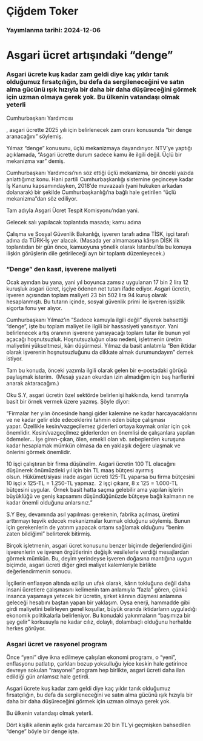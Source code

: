 # Çiğdem Toker

### Yayımlanma tarihi: 2024-12-06

# Asgari ücret artışındaki “denge”


### Asgari ücrete kuş kadar zam geldi diye kaç yıldır tanık olduğumuz fırsatçılığın, bu defa da sergileneceğini ve satın alma gücünü ışık hızıyla bir daha bir daha düşüreceğini görmek için uzman olmaya gerek yok. Bu ülkenin vatandaşı olmak yeterli

Cumhurbaşkanı Yardımcısı

, asgari ücrette 2025 yılı için belirlenecek zam oranı konusunda “bir denge aranacağını” söylemiş.

Yılmaz “denge” konusunu, üçlü mekanizmaya dayandırıyor. NTV’ye yaptığı açıklamada, “Asgari ücrette durum sadece kamu ile ilgili değil. Üçlü bir mekanizma var” demiş.

Cumhurbaşkanı Yardımcısı’nın söz ettiği üçlü mekanizma, bir önceki yazıda anlattığımız konu. Hani partili Cumhurbaşkanlığı sistemine geçinceye kadar İş Kanunu kapsamındayken, 2018’de muvazaalı (yani hukuken arkadan dolanarak) bir şekilde Cumhurbaşkanlığı’na bağlı hale getirilen “üçlü mekanizma”dan söz ediliyor.

Tam adıyla Asgari Ücret Tespit Komisyonu’ndan yani.

Gelecek salı yapılacak toplantıda masada; kamu adına

Çalışma ve Sosyal Güvenlik Bakanlığı, işveren tarafı adına TİSK, işçi tarafı adına da TÜRK-İş yer alacak. (Masada yer almamasına kârşın DİSK ilk toplantıdan bir gün önce, kamuoyuna yönelik olarak İstanbul’da bu konuya ilişkin görüşlerin dile getirileceği ayrı bir toplantı düzenleyecek.)


### “Denge” den kasıt, işverene maliyeti

Ocak ayından bu yana, yani yıl boyunca zamsız uygulanan 17 bin 2 lira 12 kuruşluk asgari ücret, işçiye ödenen net tutarı ifade ediyor. Asgari ücretin, işveren açısından toplam maliyeti 23 bin 502 lira 94 kuruş olarak hesaplanmıştı. Bu tutarın içinde, sosyal güvenlik primi ile işveren işsizlik sigorta fonu yer alıyor.

Cumhurbaşkanı Yılmaz’ın “Sadece kamuyla ilgili değil” diyerek bahsettiği “denge”, işte bu toplam maliyet ile ilgili bir hassasiyeti yansıtıyor. Yani belirlenecek artış oranının işverene yansıyacağı toplam tutar ile bunun yol açacağı hoşnutsuzluk. Hoşnutsuzluğun olası nedeni, işletmenin üretim maliyetini yükseltmesi, kârı düşürmesi. Yılmaz da basit anlatımla “Ben iktidar olarak işverenin hoşnutsuzluğunu da dikkate almak durumundayım” demek istiyor.

Tam bu konuda, önceki yazımla ilgili olarak gelen bir e-postadaki görüşü paylaşmak isterim.  (Mesajı yazan okurdan izin almadığım için baş harflerini anarak aktaracağım.)

Oku S.Y, asgari ücretin özel sektörde belirlenişi hakkında, kendi tanımıyla basit bir örnek vermek üzere yazmış. Şöyle diyor:

“Firmalar her yılın öncesinde hangi gider kalemine ne kadar harcayacaklarını ve ne kadar gelir elde edeceklerini tahmin eden bütçe çalışması yapar. Özellikle kesin/vazgeçilemez giderleri ortaya koymak onlar için çok önemlidir. Kesin/vazgeçilmez giderlerden en önemlisi de çalışanlara yapılan ödemeler… İşe giren-çıkan, ölen, emekli olan vb. sebeplerden kuruşuna kadar hesaplamak mümkün olmasa da en yaklaşık değere ulaşmak ve önlerini görmek önemlidir.

10 işçi çalıştıran bir firma düşünelim. Asgari ücretin 100 TL olacağını düşünerek önümüzdeki yıl için bin TL maaş bütçesi ayırmış olsun. Hükümet/siyasi irade asgari ücreti 125-TL yaparsa bu firma bütçesini 10 işçi x 125-TL = 1.250-TL yapmaz.  2 işçi çıkarır, 8 x 125 = 1.000-TL bütçesini uygular.  Örnek basit hatta saçma gelebilir ama yapılan işlerin büyüklüğü ve geniş kapsamını düşündüğünüzde bütçeye bağlı kalmanın ne kadar önemli olduğunu anlarsınız.”

S.Y Bey, devamında asıl yapılması gerekenin, fabrika açılması, üretimi arttırmayı teşvik edecek mekanizmalar kurmak olduğunu söylemiş. Bunun için gerekenlerin de yatırım yapacak ortamı sağlamak olduğunu “benim zaten bildiğimi” belirterek bitirmiş.

Birçok işletmenin, asgari ücret konusunu benzer biçimde değerlendirdiğini işverenlerin ve işveren örgütlerinin değişik vesilelerle verdiği mesajlardan görmek mümkün. Bu, deyim yerindeyse işveren doğasına mantığına uygun biçimde, asgari ücreti diğer girdi maliyet kalemleriyle birlikte değerlendirmenin sonucu.

İşçilerin enflasyon altında ezilip un ufak olarak, kârın tokluğuna değil daha insani ücretlere çalışmasını kelimenin tam anlamıyla “fazla” gören, çünkü insanca yaşamaya yetecek bir ücretin, şirket kârının düşmesi anlamına geleceği hesabını baştan yapan bir yaklaşım. Oysa enerji, hammadde gibi girdi maliyetini belirleyen genel koşullar, büyük oranda iktidarların uyguladığı ekonomik politikalarla belirleniyor. Bu konudaki yakınmaların “başımıza bir şey gelir” korkusuyla ne kadar cılız, dolaylı, dolambaçlı olduğunu herhalde herkes görüyor.


### Asgari ücret ve rasyonel program

Önce “yeni” diye ikna edilmeye çalışılan ekonomi programı, o “yeni”, enflasyonu patlatıp, çarkları bozup yoksulluğu iyice keskin hale getirince devreye sokulan “rasyonel” program hep birlikte, asgari ücreti daha ilan edildiği gün anlamsız hale getirdi.

Asgari ücrete kuş kadar zam geldi diye kaç yıldır tanık olduğumuz fırsatçılığın, bu defa da sergileneceğini ve satın alma gücünü ışık hızıyla bir daha bir daha düşüreceğini görmek için uzman olmaya gerek yok.

Bu ülkenin vatandaşı olmak yeterli.

Dört kişilik ailenin aylık gıda harcaması 20 bin TL’yi geçmişken bahsedilen “denge” böyle bir denge işte.

